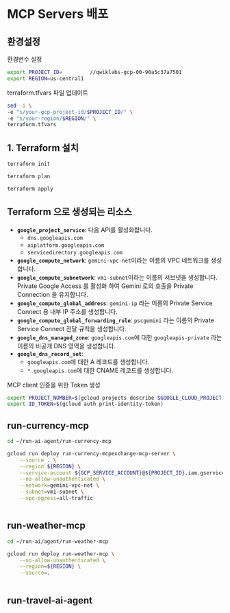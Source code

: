 # MCP Servers 배포

## 환경설정

환경변수 설정
```bash
export PROJECT_ID=         //qwiklabs-gcp-00-90a5c37a7501
export REGION=us-central1
```

terraform.tfvars 파일 업데이트
```bash
sed -i \
-e "s/your-gcp-project-id/$PROJECT_ID/" \
-e "s/your-region/$REGION/" \
terraform.tfvars
```

## 1. Terraform 설치

```bash
terraform init
```
```bash
terraform plan
```
```bash
terraform apply
```

## Terraform 으로 생성되는 리소스
*   **`google_project_service`**: 다음 API를 활성화합니다.
    *   `dns.googleapis.com`
    *   `aiplatform.googleapis.com`
    *   `servicedirectory.googleapis.com`
*   **`google_compute_network`**: `gemini-vpc-net`이라는 이름의 VPC 네트워크를 생성합니다.
*   **`google_compute_subnetwork`**: `vm1-subnet`이라는 이름의 서브넷을 생성합니다. Private Google Access 를 활성화 하여 Gemini 로의 호출을 Private Connection 을 유지합니다.
*   **`google_compute_global_address`**: `gemini-ip` 라는 이름의 Private Service Connect 용 내부 IP 주소를 생성합니다.
*   **`google_compute_global_forwarding_rule`**: `pscgemini` 라는 이름의 Private Service Connect 전달 규칙을 생성합니다.
*   **`google_dns_managed_zone`**: `googleapis.com`에 대한 `googleapis-private` 라는 이름의 비공개 DNS 영역을 생성합니다.
*   **`google_dns_record_set`**: 
    *   `googleapis.com`에 대한 A 레코드를 생성합니다.
    *   `*.googleapis.com`에 대한 CNAME 레코드를 생성합니다.

<!-- C권한 설정
```bash
gcloud projects add-iam-policy-binding $GOOGLE_CLOUD_PROJECT \
    --member=user:$(gcloud config get-value account) \
    --role='roles/run.invoker'
``` -->

MCP client 인증을 위한 Token 생성

```bash
export PROJECT_NUMBER=$(gcloud projects describe $GOOGLE_CLOUD_PROJECT --format="value(projectNumber)")
export ID_TOKEN=$(gcloud auth print-identity-token)
```




## run-currency-mcp
```bash
cd ~/run-ai-agent/run-currency-mcp

gcloud run deploy run-currency-mcpexchange-mcp-server \
    --source . \
    --region ${REGION} \
    --service-account ${GCP_SERVICE_ACCOUNT}@${PROJECT_ID}.iam.gserviceaccount.com \
    --no-allow-unauthenticated \
    --network=gemini-vpc-net \
    --subnet=vm1-subnet \
    --vpc-egress=all-traffic
```

```bash
```

## run-weather-mcp
```bash
cd ~/run-ai/agent/run-weather-mcp

gcloud run deploy run-weather-mcp \
    --no-allow-unauthenticated \
    --region=${REGION} \
    --source=.
```

```bash
```

## run-travel-ai-agent